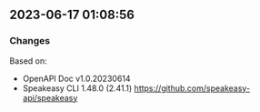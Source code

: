 

## 2023-06-17 01:08:56
### Changes
Based on:
- OpenAPI Doc v1.0.20230614 
- Speakeasy CLI 1.48.0 (2.41.1) https://github.com/speakeasy-api/speakeasy